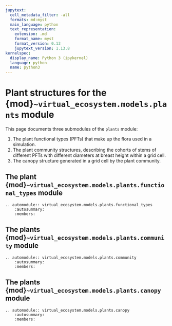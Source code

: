 ```yaml
---
jupytext:
  cell_metadata_filter: -all
  formats: md:myst
  main_language: python
  text_representation:
    extension: .md
    format_name: myst
    format_version: 0.13
    jupytext_version: 1.13.8
kernelspec:
  display_name: Python 3 (ipykernel)
  language: python
  name: python3
---
```


# Plant structures for the {mod}`~virtual_ecosystem.models.plants` module

This page documents three submodules of the `plants` module:

1. The plant functional types (PFTs) that make up the flora used in a simulation.
2. The plant community structures, describing the cohorts of stems of different PFTs
   with different diameters at breast height within a grid cell.
3. The canopy structure generated in a grid cell by the plant community.

## The plant {mod}`~virtual_ecosystem.models.plants.functional_types` module

```{eval-rst}
.. automodule:: virtual_ecosystem.models.plants.functional_types
    :autosummary:
    :members:
```

## The plants {mod}`~virtual_ecosystem.models.plants.community` module

```{eval-rst}
.. automodule:: virtual_ecosystem.models.plants.community
    :autosummary:
    :members:
```

## The plants {mod}`~virtual_ecosystem.models.plants.canopy` module

```{eval-rst}
.. automodule:: virtual_ecosystem.models.plants.canopy
    :autosummary:
    :members:
```
